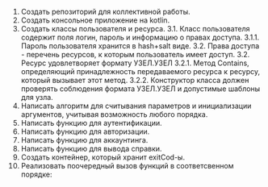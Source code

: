 1. Создать репозиторий для коллективной работы.
2. Создать консольное приложение на kotlin.
3. Создать классы пользователя и ресурса.
    3.1. Класс пользователя содержит поля логин, пароль и информацию о правах доступа.
        3.1.1. Пароль пользователя хранится в hash+salt виде.
        3.2. Права доступа - перечень ресурсов, к которым пользователь имеет доступ.
    3.2. Ресурс удовлетворяет формату УЗЕЛ.УЗЕЛ
        3.2.1. Метод Contains, определяющий принадлежность передаваемого ресурса к ресурсу, который вызывает этот метод.
        3.2.2. Конструктор класса должен проверять соблюдения формата УЗЕЛ.УЗЕЛ и допустимые шаблоны для узла.
4. Написать алгоритм для считывания параметров и инициализации аргументов, учитывая возможность любого порядка.
5. Написать функцию для аутентификации.
6. Написать функцию для авторизации.
7. Написать функцию для аккаунтинга.
8. Написать функцию для вывода справки.
9. Создать контейнер, который хранит exitCod-ы.
10. Реализовать поочередный вызов функций в соответсвенном порядке: